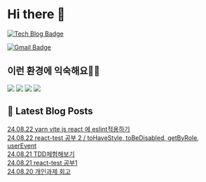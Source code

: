 # Hi there 👋

[![Tech Blog Badge](http://img.shields.io/badge/tistory-black?style=flat-square&logo=Tistory&link=https://codingpracticenote.tistory.com/)](https://codingpracticenote.tistory.com/)
	
[![Gmail Badge](https://img.shields.io/badge/Gmail-d14836?style=flat-square&logo=Gmail&logoColor=white&link=mailto:tkdrnr1215@gmail.com)](mailto:tkdrnr1215@gmail.com)

## 이런 환경에 익숙해요✍🏼

<img src="https://img.shields.io/badge/CSS3-1572B6?style=flat-square&logo=CSS3&logoColor=white"/> </t>
<img src="https://img.shields.io/badge/HTML5-E34F26?style=flat-square&logo=HTML5&logoColor=white"/> 
<img src="https://img.shields.io/badge/JavaScript-F7DF1E?style=flat-square&logo=JavaScript&logoColor=white"/>
<img src="https://img.shields.io/badge/TypeScript-3178C6?style=flat-square&logo=TypeScript&logoColor=white"/>

## 📕 Latest Blog Posts

<a href=https://codingpracticenote.tistory.com/308>24.08.22 yarn vite js react 에 eslint적용하기</a></br><a href=https://codingpracticenote.tistory.com/307>24.08.22 react-test 공부 2 / toHaveStyle, toBeDisabled, getByRole, userEvent</a></br><a href=https://codingpracticenote.tistory.com/306>24.08.21 TDD체험해보기</a></br><a href=https://codingpracticenote.tistory.com/305>24.08.21 react-test 공부1</a></br><a href=https://codingpracticenote.tistory.com/304>24.08.20 개인과제 회고</a></br>